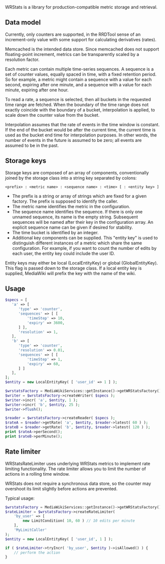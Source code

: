 WRStats is a library for production-compatible metric storage and retrieval.

## Data model

Currently, only counters are supported, in the RRDTool sense of an
increment-only value with some support for calculating derivatives (rates).

Memcached is the intended data store. Since memcached does not support
floating-point increment, metrics can be transparently scaled by a resolution
factor.

Each metric can contain multiple time-series sequences. A sequence is a set of
counter values, equally spaced in time, with a fixed retention period. So for
example, a metric might contain a sequence with a value for each second,
expiring after one minute, and a sequence with a value for each minute,
expiring after one hour.

To read a rate, a sequence is selected, then all buckets in the requested time
range are fetched. When the boundary of the time range does not exactly
coincide with the boundary of a bucket, interpolation is applied, to scale down
the counter value from the bucket.

Interpolation assumes that the rate of events in the time window is constant.
If the end of the bucket would be after the current time, the current time is
used as the bucket end time for interpolation purposes. In other words, the
number of events in the future is assumed to be zero; all events are assumed to
be in the past.

## Storage keys

Storage keys are composed of an array of components, conventionally joined by
the storage class into a string key separated by colons:

    <prefix> : <metric name> : <sequence name> : <time> [ : <entity key> ]

* The prefix is a string or array of strings which are fixed for a given
  factory. The prefix is supposed to identify the caller.
* The metric name identifies the metric in the configuration.
* The sequence name identifies the sequence. If there is only one unnamed
  sequence, its name is the empty string. Subsequent sequences will be named
  after their key in the configuration array. An explicit sequence name can be
  given if desired for stability.
* The time bucket is identified by an integer.
* Additional key components can be supplied. This "entity key" is used to
  distinguish different instances of a metric which share the same
  configuration. For example, if you want to count the number of edits by
  each user, the entity key could include the user ID.

Entity keys may either be local (LocalEntityKey) or global (GlobalEntityKey).
This flag is passed down to the storage class. If a local entity key is
supplied, MediaWiki will prefix the key with the name of the wiki.

## Usage

```php
$specs = [
   'a' => [
      'type' => 'counter',
      'sequences' => [ [
          'timeStep' => 10,
          'expiry' => 3600,
      ] ],
      'resolution' => 1,
   ],
   'b' => [
      'type' => 'counter',
      'resolution' => 0.01,
      'sequences' => [ [
          'timeStep' => 1,
          'expiry' => 60,
      ] ]
   ],
];
$entity = new LocalEntityKey( [ 'user_id' => 1 ] );

$wrstatsFactory = MediaWikiServices::getInstance()->getWRStatsFactory();
$writer = $wrstatsFactory->createWriter( $specs );
$writer->incr( 'a', $entity, 1 );
$writer->incr( 'b', $entity, 25 );
$writer->flush();

$reader = $wrstatsFactory->createReader( $specs );
$rateA = $reader->getRate( 'a', $entity, $reader->latest( 60 ) );
$rateB = $reader->getRate( 'b', $entity, $reader->latest( 120 ) );
print $rateA->perSecond();
print $rateB->perMinute();
```

## Rate limiter

WRStatsRateLimiter uses underlying WRStats metrics to implement rate limiting
functionality. The rate limiter allows you to limit the number of actions in a
rolling time window.

WRStats does not require a synchronous data store, so the counter may overshoot
its limit slightly before actions are prevented.

Typical usage:

```php
$wrstatsFactory = MediaWikiServices::getInstance()->getWRStatsFactory();
$rateLimiter = $wrstatsFactory->createRateLimiter(
    'by_user' => [
        new LimitCondition( 10, 60 ) // 10 edits per minute
    ],
    'MyLimitCaller'
);
$entity = new LocalEntityKey( [ 'user_id', 1 ] );

if ( $rateLimiter->tryIncr( 'by_user', $entity )->isAllowed() ) {
    // perform the action
}
```
